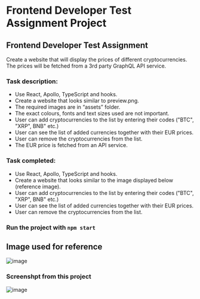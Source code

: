 # Frontend Developer Test Assignment Project

## Frontend Developer Test Assignment
Create a website that will display the prices of different cryptocurrencies. The prices will be fetched from a 3rd party GraphQL API service.

### Task description:

- Use React, Apollo, TypeScript and hooks.
- Create a website that looks similar to preview.png.
- The required images are in “assets” folder.
- The exact colours, fonts and text sizes used are not important.
- User can add cryptocurrencies to the list by entering their codes ("BTC", "XRP", BNB" etc.)
- User can see the list of added currencies together with their EUR prices.
- User can remove the cryptocurrencies from the list.
- The EUR price is fetched from an API service.


### Task completed:

- Use React, Apollo, TypeScript and hooks.
- Create a website that looks similar to the image displayed below (reference image).
- User can add cryptocurrencies to the list by entering their codes ("BTC", "XRP", BNB" etc.)
- User can see the list of added currencies together with their EUR prices.
- User can remove the cryptocurrencies from the list.

### Run the project with `npm start`

## Image used for reference
![image](https://user-images.githubusercontent.com/10751858/164994661-c119f0d0-ed21-4697-a833-78695918c7b1.png)

### Screenshpt from this project
![image](https://user-images.githubusercontent.com/10751858/164994709-cd626a97-d272-4120-978b-03752df13f43.png)

